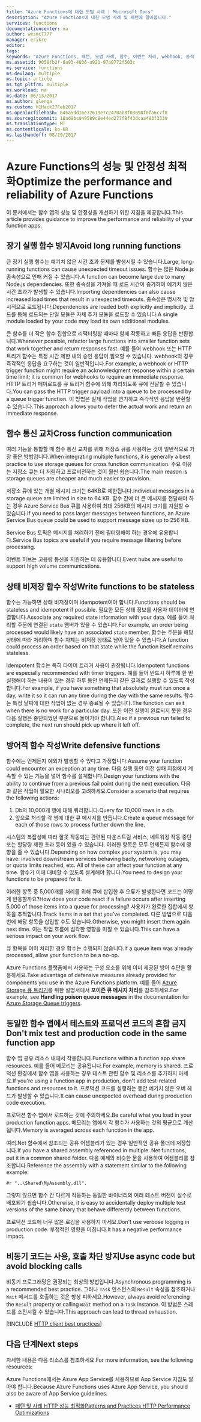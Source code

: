 ```yaml
---
title: "Azure Functions에 대한 모범 사례 | Microsoft Docs"
description: "Azure Functions에 대한 모범 사례 및 패턴에 알아봅니다."
services: functions
documentationcenter: na
author: wesmc7777
manager: erikre
editor: 
tags: 
keywords: "Azure Functions, 패턴, 모범 사례, 함수, 이벤트 처리, webhook, 동적 계산, 서버가 없는 아키텍처"
ms.assetid: 9058fb2f-8a93-4036-a921-97a0772f503c
ms.service: functions
ms.devlang: multiple
ms.topic: article
ms.tgt_pltfrm: multiple
ms.workload: na
ms.date: 06/13/2017
ms.author: glenga
ms.custom: H1Hack27Feb2017
ms.openlocfilehash: 645a5dd16e72619e7c2470ab8f03098f0fa6c7f8
ms.sourcegitcommit: 18ad9bc049589c8e44ed277f8f43dcaa483f3339
ms.translationtype: MT
ms.contentlocale: ko-KR
ms.lasthandoff: 08/29/2017
---
```

# <a name="optimize-the-performance-and-reliability-of-azure-functions"></a><span data-ttu-id="cb6f7-104">Azure Functions의 성능 및 안정성 최적화</span><span class="sxs-lookup"><span data-stu-id="cb6f7-104">Optimize the performance and reliability of Azure Functions</span></span>

<span data-ttu-id="cb6f7-105">이 문서에서는 함수 앱의 성능 및 안정성을 개선하기 위한 지침을 제공합니다.</span><span class="sxs-lookup"><span data-stu-id="cb6f7-105">This article provides guidance to improve the performance and reliability of your function apps.</span></span> 


## <a name="avoid-long-running-functions"></a><span data-ttu-id="cb6f7-106">장기 실행 함수 방지</span><span class="sxs-lookup"><span data-stu-id="cb6f7-106">Avoid long running functions</span></span>

<span data-ttu-id="cb6f7-107">큰 장기 실행 함수는 예기치 않은 시간 초과 문제를 발생시킬 수 있습니다.</span><span class="sxs-lookup"><span data-stu-id="cb6f7-107">Large, long-running functions can cause unexpected timeout issues.</span></span> <span data-ttu-id="cb6f7-108">함수는 많은 Node.js 종속성으로 인해 커질 수 있습니다.</span><span class="sxs-lookup"><span data-stu-id="cb6f7-108">A function can become large due to many Node.js dependencies.</span></span> <span data-ttu-id="cb6f7-109">또한 종속성을 가져올 때 로드 시간이 증가하여 예기치 않은 시간 초과가 발생할 수 있습니다.</span><span class="sxs-lookup"><span data-stu-id="cb6f7-109">Importing dependencies can also cause increased load times that result in unexpected timeouts.</span></span> <span data-ttu-id="cb6f7-110">종속성은 명시적 및 암시적으로 로드됩니다.</span><span class="sxs-lookup"><span data-stu-id="cb6f7-110">Dependencies are loaded both explicitly and implicitly.</span></span> <span data-ttu-id="cb6f7-111">코드를 통해 로드되는 단일 모듈은 자체 추가 모듈을 로드할 수 있습니다.</span><span class="sxs-lookup"><span data-stu-id="cb6f7-111">A single module loaded by your code may load its own additional modules.</span></span>  

<span data-ttu-id="cb6f7-112">큰 함수를 더 작은 함수 집합으로 리팩터링할 때마다 함께 작동하고 빠른 응답을 반환합니다.</span><span class="sxs-lookup"><span data-stu-id="cb6f7-112">Whenever possible, refactor large functions into smaller function sets that work together and return responses fast.</span></span> <span data-ttu-id="cb6f7-113">예를 들어 webhook 또는 HTTP 트리거 함수는 특정 시간 제한 내의 승인 응답이 필요할 수 있습니다. webhook의 경우 즉각적인 응답을 요구하는 것이 일반적입니다.</span><span class="sxs-lookup"><span data-stu-id="cb6f7-113">For example, a webhook or HTTP trigger function might require an acknowledgment response within a certain time limit; it is common for webhooks to require an immediate response.</span></span> <span data-ttu-id="cb6f7-114">HTTP 트리거 페이로드를 큐 트리거 함수에 의해 처리되도록 큐에 전달할 수 있습니다.</span><span class="sxs-lookup"><span data-stu-id="cb6f7-114">You can pass the HTTP trigger payload into a queue to be processed by a queue trigger function.</span></span> <span data-ttu-id="cb6f7-115">이 방법은 실제 작업을 연기하고 즉각적인 응답을 반환할 수 있습니다.</span><span class="sxs-lookup"><span data-stu-id="cb6f7-115">This approach allows you to defer the actual work and return an immediate response.</span></span>


## <a name="cross-function-communication"></a><span data-ttu-id="cb6f7-116">함수 통신 교차</span><span class="sxs-lookup"><span data-stu-id="cb6f7-116">Cross function communication</span></span>

<span data-ttu-id="cb6f7-117">여러 기능을 통합할 때 함수 통신 교차를 위해 저장소 큐를 사용하는 것이 일반적으로 가장 좋은 방법입니다.</span><span class="sxs-lookup"><span data-stu-id="cb6f7-117">When integrating multiple functions, it is generally a best practice to use storage queues for cross function communication.</span></span>  <span data-ttu-id="cb6f7-118">주요 이유는 저장소 큐는 더 저렴하고 프로비전하는 것이 훨씬 쉽습니다.</span><span class="sxs-lookup"><span data-stu-id="cb6f7-118">The main reason is storage queues are cheaper and much easier to provision.</span></span> 

<span data-ttu-id="cb6f7-119">저장소 큐에 있는 개별 메시지 크기는 64KB로 제한됩니다.</span><span class="sxs-lookup"><span data-stu-id="cb6f7-119">Individual messages in a storage queue are limited in size to 64 KB.</span></span> <span data-ttu-id="cb6f7-120">함수 간에 더 큰 메시지를 전달해야 하는 경우 Azure Service Bus 큐를 사용하여 최대 256KB의 메시지 크기를 지원할 수 있습니다.</span><span class="sxs-lookup"><span data-stu-id="cb6f7-120">If you need to pass larger messages between functions, an Azure Service Bus queue could be used to support message sizes up to 256 KB.</span></span>

<span data-ttu-id="cb6f7-121">Service Bus 토픽은 메시지를 처리하기 전에 필터링해야 하는 경우에 유용합니다.</span><span class="sxs-lookup"><span data-stu-id="cb6f7-121">Service Bus topics are useful if you require message filtering before processing.</span></span>

<span data-ttu-id="cb6f7-122">이벤트 허브는 고용량 통신을 지원하는 데 유용합니다.</span><span class="sxs-lookup"><span data-stu-id="cb6f7-122">Event hubs are useful to support high volume communications.</span></span>


## <a name="write-functions-to-be-stateless"></a><span data-ttu-id="cb6f7-123">상태 비저장 함수 작성</span><span class="sxs-lookup"><span data-stu-id="cb6f7-123">Write functions to be stateless</span></span> 

<span data-ttu-id="cb6f7-124">함수는 가능하면 상태 비저장이며 idempotent여야 합니다.</span><span class="sxs-lookup"><span data-stu-id="cb6f7-124">Functions should be stateless and idempotent if possible.</span></span> <span data-ttu-id="cb6f7-125">필요한 모든 상태 정보를 사용자 데이터에 연결합니다.</span><span class="sxs-lookup"><span data-stu-id="cb6f7-125">Associate any required state information with your data.</span></span> <span data-ttu-id="cb6f7-126">예를 들어 처리할 주문에 연결된 `state` 멤버가 있을 수 있습니다.</span><span class="sxs-lookup"><span data-stu-id="cb6f7-126">For example, an order being processed would likely have an associated `state` member.</span></span> <span data-ttu-id="cb6f7-127">함수는 주문을 해당 상태에 따라 처리하며 함수 자체는 비저장 상태로 남아 있을 수 있습니다.</span><span class="sxs-lookup"><span data-stu-id="cb6f7-127">A function could process an order based on that state while the function itself remains stateless.</span></span> 

<span data-ttu-id="cb6f7-128">Idempotent 함수는 특히 타이머 트리거 사용이 권장됩니다.</span><span class="sxs-lookup"><span data-stu-id="cb6f7-128">Idempotent functions are especially recommended with timer triggers.</span></span> <span data-ttu-id="cb6f7-129">예를 들어 반드시 하루에 한 번 실행해야 하는 내용이 있는 경우 하루 동안 언제든지 같은 결과로 실행할 수 있도록 작성합니다.</span><span class="sxs-lookup"><span data-stu-id="cb6f7-129">For example, if you have something that absolutely must run once a day, write it so it can run any time during the day with the same results.</span></span> <span data-ttu-id="cb6f7-130">함수는 특정 날짜에 대한 작업이 없는 경우 종료될 수 있습니다.</span><span class="sxs-lookup"><span data-stu-id="cb6f7-130">The function can exit when there is no work for a particular day.</span></span> <span data-ttu-id="cb6f7-131">또한 이전 실행이 완료되지 못한 경우 다음 실행은 중단되었던 부분으로 돌아가야 합니다.</span><span class="sxs-lookup"><span data-stu-id="cb6f7-131">Also if a previous run failed to complete, the next run should pick up where it left off.</span></span>


## <a name="write-defensive-functions"></a><span data-ttu-id="cb6f7-132">방어적 함수 작성</span><span class="sxs-lookup"><span data-stu-id="cb6f7-132">Write defensive functions</span></span>

<span data-ttu-id="cb6f7-133">함수에는 언제든지 예외가 발생할 수 있다고 가정합니다.</span><span class="sxs-lookup"><span data-stu-id="cb6f7-133">Assume your function could encounter an exception at any time.</span></span> <span data-ttu-id="cb6f7-134">다음 실행 동안 이전 실패 지점에서 계속할 수 있는 기능을 넣어 함수를 설계합니다.</span><span class="sxs-lookup"><span data-stu-id="cb6f7-134">Design your functions with the ability to continue from a previous fail point during the next execution.</span></span> <span data-ttu-id="cb6f7-135">다음과 같은 작업이 필요한 시나리오를 고려하세요.</span><span class="sxs-lookup"><span data-stu-id="cb6f7-135">Consider a scenario that requires the following actions:</span></span>

1. <span data-ttu-id="cb6f7-136">Db의 10,000개 행에 대해 쿼리합니다.</span><span class="sxs-lookup"><span data-stu-id="cb6f7-136">Query for 10,000 rows in a db.</span></span>
2. <span data-ttu-id="cb6f7-137">앞으로 처리할 각 행에 대한 큐 메시지를 만듭니다.</span><span class="sxs-lookup"><span data-stu-id="cb6f7-137">Create a queue message for each of those rows to process further down the line.</span></span>
 
<span data-ttu-id="cb6f7-138">시스템의 복잡성에 따라 잘못 작동되는 관련된 다운스트림 서비스, 네트워킹 작동 중단 또는 할당량 제한 초과 등이 있을 수 있습니다. 이러한 항목은 모두 언제든지 함수에 영향을 줄 수 있습니다.</span><span class="sxs-lookup"><span data-stu-id="cb6f7-138">Depending on how complex your system is, you may have: involved downstream services behaving badly, networking outages, or quota limits reached, etc. All of these can affect your function at any time.</span></span> <span data-ttu-id="cb6f7-139">함수가 이에 대비할 수 있도록 설계해야 합니다.</span><span class="sxs-lookup"><span data-stu-id="cb6f7-139">You need to design your functions to be prepared for it.</span></span>

<span data-ttu-id="cb6f7-140">이러한 항목 중 5,000개를 처리를 위해 큐에 삽입한 후 오류가 발생한다면 코드는 어떻게 반응할까요?</span><span class="sxs-lookup"><span data-stu-id="cb6f7-140">How does your code react if a failure occurs after inserting 5,000 of those items into a queue for processing?</span></span> <span data-ttu-id="cb6f7-141">사용자가 완료한 집합에서 항목을 추적합니다.</span><span class="sxs-lookup"><span data-stu-id="cb6f7-141">Track items in a set that you’ve completed.</span></span> <span data-ttu-id="cb6f7-142">다른 방법으로 다음 번에 해당 항목을 삽입할 수도 있습니다.</span><span class="sxs-lookup"><span data-stu-id="cb6f7-142">Otherwise, you might insert them again next time.</span></span> <span data-ttu-id="cb6f7-143">이는 작업 흐름에 심각한 영향을 미칠 수 있습니다.</span><span class="sxs-lookup"><span data-stu-id="cb6f7-143">This can have a serious impact on your work flow.</span></span> 

<span data-ttu-id="cb6f7-144">큐 항목을 이미 처리한 경우 함수는 수행되지 않습니다.</span><span class="sxs-lookup"><span data-stu-id="cb6f7-144">If a queue item was already processed, allow your function to be a no-op.</span></span>

<span data-ttu-id="cb6f7-145">Azure Functions 플랫폼에서 사용하는 구성 요소를 위해 이미 제공된 방어 수단을 활용하세요.</span><span class="sxs-lookup"><span data-stu-id="cb6f7-145">Take advantage of defensive measures already provided for components you use in the Azure Functions platform.</span></span> <span data-ttu-id="cb6f7-146">예를 들어 [Azure Storage 큐 트리거](functions-bindings-storage-queue.md#trigger)를 위한 설명서에서 **포이즌 큐 메시지 처리**를 참조하세요.</span><span class="sxs-lookup"><span data-stu-id="cb6f7-146">For example, see **Handling poison queue messages** in the documentation for [Azure Storage Queue triggers](functions-bindings-storage-queue.md#trigger).</span></span>
 

## <a name="dont-mix-test-and-production-code-in-the-same-function-app"></a><span data-ttu-id="cb6f7-147">동일한 함수 앱에서 테스트와 프로덕션 코드의 혼합 금지</span><span class="sxs-lookup"><span data-stu-id="cb6f7-147">Don't mix test and production code in the same function app</span></span>

<span data-ttu-id="cb6f7-148">함수 앱 공유 리소스 내에서 작용합니다.</span><span class="sxs-lookup"><span data-stu-id="cb6f7-148">Functions within a function app share resources.</span></span> <span data-ttu-id="cb6f7-149">예를 들어 메모리는 공유됩니다.</span><span class="sxs-lookup"><span data-stu-id="cb6f7-149">For example, memory is shared.</span></span> <span data-ttu-id="cb6f7-150">프로덕션 환경에서 함수 앱을 사용하는 경우 테스트 관련 함수 및 리소스를 추가하지 마세요.</span><span class="sxs-lookup"><span data-stu-id="cb6f7-150">If you're using a function app in production, don't add test-related functions and resources to it.</span></span> <span data-ttu-id="cb6f7-151">프로덕션 코드를 실행하는 동안 예기치 않은 오버 헤드가 발생할 수 있습니다.</span><span class="sxs-lookup"><span data-stu-id="cb6f7-151">It can cause unexpected overhead during production code execution.</span></span>

<span data-ttu-id="cb6f7-152">프로덕션 함수 앱에서 로드하는 것에 주의하세요.</span><span class="sxs-lookup"><span data-stu-id="cb6f7-152">Be careful what you load in your production function apps.</span></span> <span data-ttu-id="cb6f7-153">메모리는 앱에서 각 함수가 사용하는 것의 평균으로 계산됩니다.</span><span class="sxs-lookup"><span data-stu-id="cb6f7-153">Memory is averaged across each function in the app.</span></span>

<span data-ttu-id="cb6f7-154">여러.Net 함수에서 참조되는 공유 어셈블리가 있는 경우 일반적인 공유 폴더에 저장합니다.</span><span class="sxs-lookup"><span data-stu-id="cb6f7-154">If you have a shared assembly referenced in multiple .Net functions, put it in a common shared folder.</span></span> <span data-ttu-id="cb6f7-155">다음 예제와 비슷한 문을 사용하여 어셈블리를 참조합니다.</span><span class="sxs-lookup"><span data-stu-id="cb6f7-155">Reference the assembly with a statement similar to the following example:</span></span> 

    #r "..\Shared\MyAssembly.dll". 

<span data-ttu-id="cb6f7-156">그렇지 않으면 함수 간 다르게 작동하는 동일한 바이너리의 여러 테스트 버전이 실수로 배포되기 쉽습니다.</span><span class="sxs-lookup"><span data-stu-id="cb6f7-156">Otherwise, it is easy to accidentally deploy multiple test versions of the same binary that behave differently between functions.</span></span>

<span data-ttu-id="cb6f7-157">프로덕션 코드에 너무 많은 로깅을 사용하지 마세요.</span><span class="sxs-lookup"><span data-stu-id="cb6f7-157">Don't use verbose logging in production code.</span></span> <span data-ttu-id="cb6f7-158">부정적인 영향을 미칩니다.</span><span class="sxs-lookup"><span data-stu-id="cb6f7-158">It has a negative performance impact.</span></span>



## <a name="use-async-code-but-avoid-blocking-calls"></a><span data-ttu-id="cb6f7-159">비동기 코드는 사용, 호출 차단 방지</span><span class="sxs-lookup"><span data-stu-id="cb6f7-159">Use async code but avoid blocking calls</span></span>

<span data-ttu-id="cb6f7-160">비동기 프로그래밍은 권장되는 최상의 방법입니다.</span><span class="sxs-lookup"><span data-stu-id="cb6f7-160">Asynchronous programming is a recommended best practice.</span></span> <span data-ttu-id="cb6f7-161">그러나 `Task` 인스턴스의 `Result` 속성을 참조하거나 `Wait` 메서드를 호출하는 것은 항상 피하세요.</span><span class="sxs-lookup"><span data-stu-id="cb6f7-161">However, always avoid referencing the `Result` property or calling `Wait` method on a `Task` instance.</span></span> <span data-ttu-id="cb6f7-162">이 방법은 스레드를 소진시킬 수 있습니다.</span><span class="sxs-lookup"><span data-stu-id="cb6f7-162">This approach can lead to thread exhaustion.</span></span>


[!INCLUDE [HTTP client best practices](../../includes/functions-http-client-best-practices.md)]

## <a name="next-steps"></a><span data-ttu-id="cb6f7-163">다음 단계</span><span class="sxs-lookup"><span data-stu-id="cb6f7-163">Next steps</span></span>
<span data-ttu-id="cb6f7-164">자세한 내용은 다음 리소스를 참조하세요.</span><span class="sxs-lookup"><span data-stu-id="cb6f7-164">For more information, see the following resources:</span></span>

<span data-ttu-id="cb6f7-165">Azure Functions에서는 Azure App Service를 사용하므로 App Service 지침도 알아야 합니다.</span><span class="sxs-lookup"><span data-stu-id="cb6f7-165">Because Azure Functions uses Azure App Service, you should also be aware of  App Service guidelines.</span></span>
* [<span data-ttu-id="cb6f7-166">패턴 및 사례 HTTP 성능 최적화</span><span class="sxs-lookup"><span data-stu-id="cb6f7-166">Patterns and Practices HTTP Performance Optimizations</span></span>](https://docs.microsoft.com/azure/architecture/antipatterns/improper-instantiation/)

